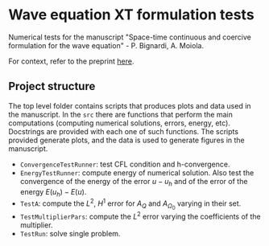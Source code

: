 # Wave equation XT formulation tests
Numerical tests for the manuscript "Space-time continuous and coercive
formulation for the wave equation" - P. Bignardi, A. Moiola.

For context, refer to the preprint <a href="https://arxiv.org/abs/2312.07268" target="_blank">here</a>.

## Project structure
The top level folder contains scripts that produces plots and data used in the 
manuscript.
In the `src` there are functions that perform the main computations (computing
numerical solutions, errors, energy, etc). Docstrings are provided with each 
one of such functions. The scripts provided generate plots, and the data is used to generate figures in the manuscript.
- `ConvergenceTestRunner`: test CFL condition and h-convergence.
- `EnergyTestRunner`: compute energy of numerical solution. Also test the convergence of the energy of the error $u-u_{ h }$ and of the error of the energy $E(u_{h})-E(u)$.
- `TestA`: compute the $L^2$, $H^1$ error for $A_{ Q }$ and $A_{\Omega_0}$ varying in their set. 
- `TestMultiplierPars`: compute the $L^2$ error varying the coefficients of the multiplier.
- `TestRun`: solve single problem.
